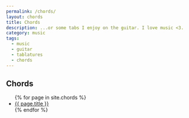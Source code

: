 ```yaml
---
permalink: /chords/
layout: chords
title: Chords
description: ...or some tabs I enjoy on the guitar. I love music <3.
category: music
tags:
  - music
  - guitar
  - tablatures
  - chords
---
```


## Chords

<ul>
  {% for page in site.chords %}
  <li>
      <a href="{{ page.url }}">{{ page.title }}</a>
  </li>
  {% endfor %}
</ul>
